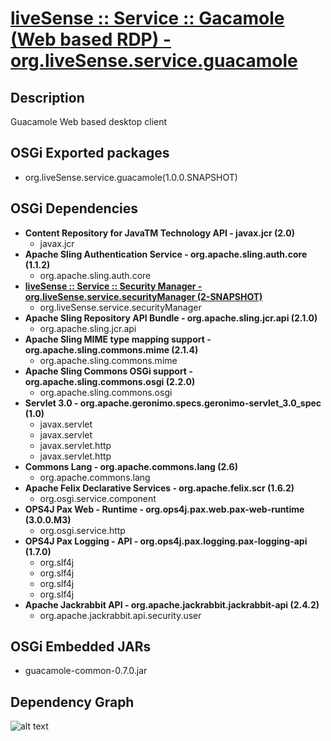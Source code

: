 # [liveSense :: Service :: Gacamole (Web based RDP) - org.liveSense.service.guacamole](http://github.com/liveSense/org.liveSense.service.guacamole)

## Description
Guacamole Web based desktop client

## OSGi Exported packages
* org.liveSense.service.guacamole(1.0.0.SNAPSHOT)

## OSGi Dependencies
* __Content Repository for JavaTM Technology API - javax.jcr (2.0)__
	* javax.jcr
* __Apache Sling Authentication Service - org.apache.sling.auth.core (1.1.2)__
	* org.apache.sling.auth.core
* __[liveSense :: Service :: Security Manager - org.liveSense.service.securityManager (2-SNAPSHOT)](http://github.com/liveSense/org.liveSense.service.securityManager)__
	* org.liveSense.service.securityManager
* __Apache Sling Repository API Bundle - org.apache.sling.jcr.api (2.1.0)__
	* org.apache.sling.jcr.api
* __Apache Sling MIME type mapping support - org.apache.sling.commons.mime (2.1.4)__
	* org.apache.sling.commons.mime
* __Apache Sling Commons OSGi support - org.apache.sling.commons.osgi (2.2.0)__
	* org.apache.sling.commons.osgi
* __Servlet 3.0 - org.apache.geronimo.specs.geronimo-servlet_3.0_spec (1.0)__
	* javax.servlet
	* javax.servlet
	* javax.servlet.http
	* javax.servlet.http
* __Commons Lang - org.apache.commons.lang (2.6)__
	* org.apache.commons.lang
* __Apache Felix Declarative Services - org.apache.felix.scr (1.6.2)__
	* org.osgi.service.component
* __OPS4J Pax Web - Runtime - org.ops4j.pax.web.pax-web-runtime (3.0.0.M3)__
	* org.osgi.service.http
* __OPS4J Pax Logging - API - org.ops4j.pax.logging.pax-logging-api (1.7.0)__
	* org.slf4j
	* org.slf4j
	* org.slf4j
	* org.slf4j
* __Apache Jackrabbit API - org.apache.jackrabbit.jackrabbit-api (2.4.2)__
	* org.apache.jackrabbit.api.security.user

## OSGi Embedded JARs
* guacamole-common-0.7.0.jar

## Dependency Graph
![alt text](http://raw.github.com.everydayimmirror.in/liveSense/org.liveSense.service.guacamole/master/osgidependencies.svg "")